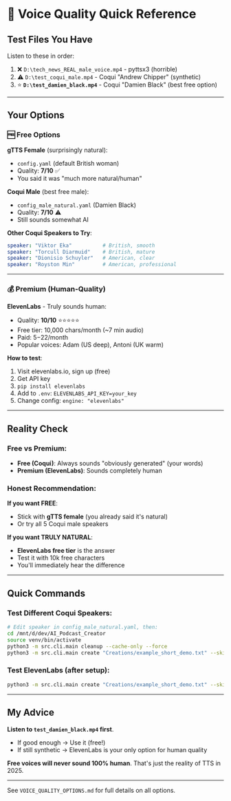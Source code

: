 # 🎯 Voice Quality Quick Reference

## Test Files You Have

Listen to these in order:

1. ❌ `D:\tech_news_REAL_male_voice.mp4` - pyttsx3 (horrible)
2. ⚠️ `D:\test_coqui_male.mp4` - Coqui "Andrew Chipper" (synthetic)
3. ⭐ **`D:\test_damien_black.mp4`** - Coqui "Damien Black" (best free option)

---

## Your Options

### 🆓 Free Options

**gTTS Female** (surprisingly natural):
- `config.yaml` (default British woman)
- Quality: **7/10** ✅
- You said it was "much more natural/human"

**Coqui Male** (best free male):
- `config_male_natural.yaml` (Damien Black)
- Quality: **7/10** ⚠️
- Still sounds somewhat AI

**Other Coqui Speakers to Try**:
```yaml
speaker: "Viktor Eka"          # British, smooth
speaker: "Torcull Diarmuid"    # British, mature  
speaker: "Dionisio Schuyler"   # American, clear
speaker: "Royston Min"         # American, professional
```

---

### 💰 Premium (Human-Quality)

**ElevenLabs** - Truly sounds human:
- Quality: **10/10** ⭐⭐⭐⭐⭐
- Free tier: 10,000 chars/month (~7 min audio)
- Paid: $5-$22/month
- Popular voices: Adam (US deep), Antoni (UK warm)

**How to test**:
1. Visit elevenlabs.io, sign up (free)
2. Get API key
3. `pip install elevenlabs`
4. Add to `.env`: `ELEVENLABS_API_KEY=your_key`
5. Change config: `engine: "elevenlabs"`

---

## Reality Check

### Free vs Premium:
- **Free (Coqui)**: Always sounds "obviously generated" (your words)
- **Premium (ElevenLabs)**: Sounds completely human

### Honest Recommendation:

**If you want FREE**:
- Stick with **gTTS female** (you already said it's natural)
- Or try all 5 Coqui male speakers

**If you want TRULY NATURAL**:
- **ElevenLabs free tier** is the answer
- Test it with 10k free characters
- You'll immediately hear the difference

---

## Quick Commands

### Test Different Coqui Speakers:
```bash
# Edit speaker in config_male_natural.yaml, then:
cd /mnt/d/dev/AI_Podcast_Creator
source venv/bin/activate
python3 -m src.cli.main cleanup --cache-only --force
python3 -m src.cli.main create "Creations/example_short_demo.txt" --skip-music --config config_male_natural.yaml -o test_speaker_name
```

### Test ElevenLabs (after setup):
```bash
python3 -m src.cli.main create "Creations/example_short_demo.txt" --skip-music --config config_elevenlabs.yaml -o test_elevenlabs
```

---

## My Advice

**Listen to `test_damien_black.mp4` first**.

- If good enough → Use it (free!)
- If still synthetic → ElevenLabs is your only option for human quality

**Free voices will never sound 100% human**. That's just the reality of TTS in 2025.

---

See `VOICE_QUALITY_OPTIONS.md` for full details on all options.





